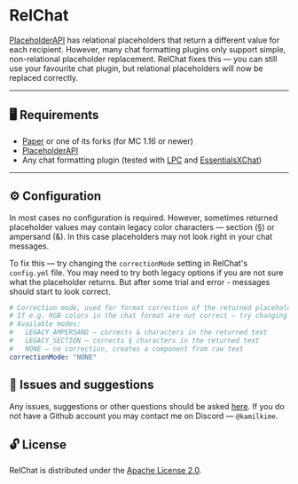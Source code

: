 # RelChat

[PlaceholderAPI](https://www.spigotmc.org/resources/placeholderapi.6245/) has relational placeholders that return a different value for
each recipient. However, many chat formatting plugins only support simple, non-relational placeholder replacement. RelChat fixes this — you
can still use your favourite chat plugin, but relational placeholders will now be replaced correctly.

----------------------------------------------------

## :desktop_computer: Requirements

- [Paper](https://papermc.io/) or one of its forks (for MC 1.16 or newer)
- [PlaceholderAPI](https://www.spigotmc.org/resources/placeholderapi.6245/)
- Any chat formatting plugin (tested with [LPC](https://www.spigotmc.org/resources/lpc-chat-formatter-1-7-10-1-19.68965/) and
  [EssentialsXChat](https://www.spigotmc.org/resources/essentialsx.9089/))

----------------------------------------------------

## :gear: Configuration

In most cases no configuration is required. However, sometimes returned placeholder values may contain legacy color characters — section
(§) or ampersand (&). In this case placeholders may not look right in your chat messages.

To fix this — try changing the `correctionMode` setting in RelChat's `config.yml` file. You may need to try both legacy options if you are
not sure what the placeholder returns. But after some trial and error - messages should start to look correct.

```yaml
# Correction mode, used for format correction of the returned placeholder value
# If e.g. RGB colors in the chat format are not correct — try changing the mode to one of the legacy ones
# Available modes:
#   LEGACY_AMPERSAND — corrects & characters in the returned text
#   LEGACY_SECTION — corrects § characters in the returned text
#   NONE — no correction, creates a component from raw text
correctionMode: "NONE"
```

## :memo: Issues and suggestions

Any issues, suggestions or other questions should be asked [here](https://github.com/Kamilkime-Plugins/RelChat/issues). If you do not have
a Github account you may contact me on Discord — `@kamilkime`.

## :unlock: License

RelChat is distributed under the [Apache License 2.0](https://choosealicense.com/licenses/apache-2.0/).

